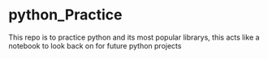 # python_Practice
This repo is to practice python and its most popular librarys, this acts like a notebook to look back on for future python projects
